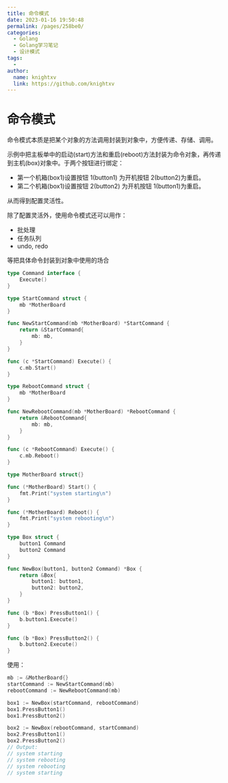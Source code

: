 ```yaml
---
title: 命令模式
date: 2023-01-16 19:50:48
permalink: /pages/258be0/
categories:
  - Golang
  - Golang学习笔记
  - 设计模式
tags:
  - 
author: 
  name: knightxv
  link: https://github.com/knightxv
---
```

# 命令模式

命令模式本质是把某个对象的方法调用封装到对象中，方便传递、存储、调用。

示例中把主板单中的启动(start)方法和重启(reboot)方法封装为命令对象，再传递到主机(box)对象中。于两个按钮进行绑定：

-   第一个机箱(box1)设置按钮 1(button1) 为开机按钮 2(button2)为重启。
-   第二个机箱(box1)设置按钮 2(button2) 为开机按钮 1(button1)为重启。

从而得到配置灵活性。

除了配置灵活外，使用命令模式还可以用作：

-   批处理
-   任务队列
-   undo, redo

等把具体命令封装到对象中使用的场合

```go
type Command interface {
	Execute()
}

type StartCommand struct {
	mb *MotherBoard
}

func NewStartCommand(mb *MotherBoard) *StartCommand {
	return &StartCommand{
		mb: mb,
	}
}

func (c *StartCommand) Execute() {
	c.mb.Start()
}

type RebootCommand struct {
	mb *MotherBoard
}

func NewRebootCommand(mb *MotherBoard) *RebootCommand {
	return &RebootCommand{
		mb: mb,
	}
}

func (c *RebootCommand) Execute() {
	c.mb.Reboot()
}

type MotherBoard struct{}

func (*MotherBoard) Start() {
	fmt.Print("system starting\n")
}

func (*MotherBoard) Reboot() {
	fmt.Print("system rebooting\n")
}

type Box struct {
	button1 Command
	button2 Command
}

func NewBox(button1, button2 Command) *Box {
	return &Box{
		button1: button1,
		button2: button2,
	}
}

func (b *Box) PressButton1() {
	b.button1.Execute()
}

func (b *Box) PressButton2() {
	b.button2.Execute()
}

```

使用：

```go
mb := &MotherBoard{}
startCommand := NewStartCommand(mb)
rebootCommand := NewRebootCommand(mb)

box1 := NewBox(startCommand, rebootCommand)
box1.PressButton1()
box1.PressButton2()

box2 := NewBox(rebootCommand, startCommand)
box2.PressButton1()
box2.PressButton2()
// Output:
// system starting
// system rebooting
// system rebooting
// system starting
```
